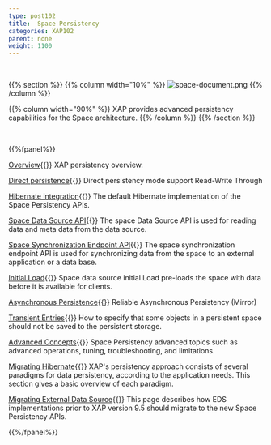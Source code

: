 ```yaml
---
type: post102
title:  Space Persistency
categories: XAP102
parent: none
weight: 1100
---
```


<br>


{{% section %}}
{{% column  width="10%" %}}
![space-document.png](/attachment_files/subject/persistence.png)
{{% /column %}}

{{% column width="90%" %}}
XAP provides advanced persistency capabilities for the Space architecture.
{{% /column %}}
{{% /section %}}

<br>

{{%fpanel%}}

[Overview](./space-persistency.html){{<wbr>}}
XAP persistency overview.

[Direct persistence](./direct-persistency.html){{<wbr>}}
Direct persistency mode support Read-Write Through

[Hibernate integration](./hibernate-space-persistency.html){{<wbr>}}
The default Hibernate implementation of the Space Persistency APIs.

[Space Data Source API](./space-data-source-api.html){{<wbr>}}
The space Data Source API is used for reading data and meta data from the data source.

[Space Synchronization Endpoint API](./space-synchronization-endpoint-api.html){{<wbr>}}
The space synchronization endpoint API is used for synchronizing data from the space to an external application or a data base.

[Initial Load](./space-persistency-initial-load.html){{<wbr>}}
Space data source initial Load pre-loads the space with data before it is available for clients.

[Asynchronous Persistence](./asynchronous-persistency-with-the-mirror.html){{<wbr>}}
Reliable Asynchronous Persistency (Mirror)

[Transient Entries](./transient-entries.html){{<wbr>}}
How to specify that some objects in a persistent space should not be saved to the persistent storage.

[Advanced Concepts](./space-persistency-advanced-topics.html){{<wbr>}}
Space Persistency advanced topics such as advanced operations, tuning, troubleshooting, and limitations.

[Migrating Hibernate](./persistency-migrating-hibernate.html){{<wbr>}}
XAP's persistency approach consists of several paradigms for data persistency, according to the application needs. This section gives a basic overview of each paradigm.

[Migrating External Data Source](./migrating-from-external-data-source-api.html){{<wbr>}}
This page describes how EDS implementations prior to XAP version 9.5 should migrate to the new Space Persistency APIs.

{{%/fpanel%}}


